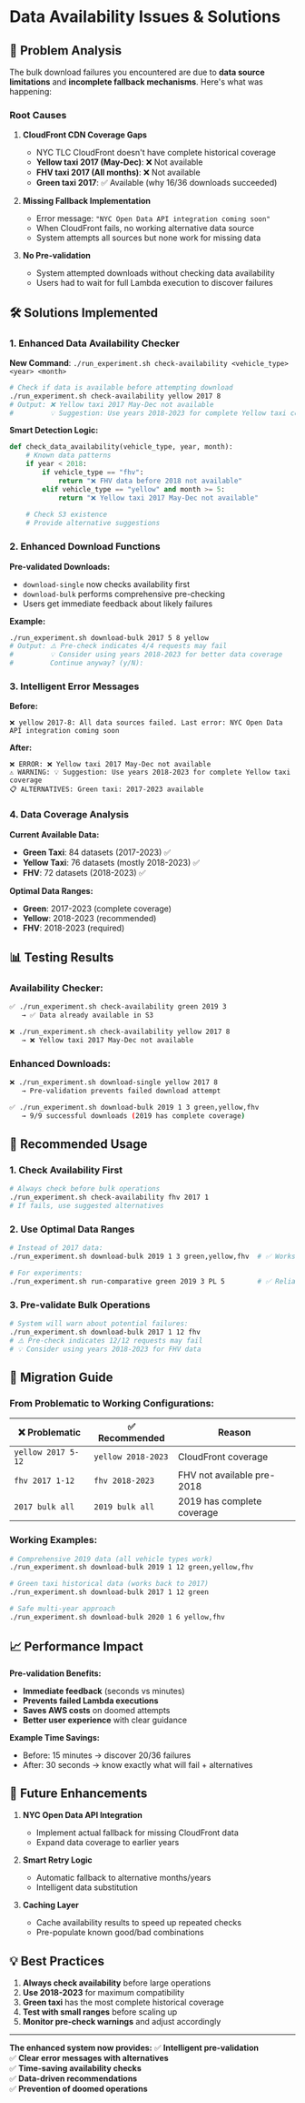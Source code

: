 # Data Availability Issues & Solutions

## 🚨 **Problem Analysis**

The bulk download failures you encountered are due to **data source limitations** and **incomplete fallback mechanisms**. Here's what was happening:

### **Root Causes**

1. **CloudFront CDN Coverage Gaps**
   - NYC TLC CloudFront doesn't have complete historical coverage
   - **Yellow taxi 2017 (May-Dec)**: ❌ Not available
   - **FHV taxi 2017 (All months)**: ❌ Not available  
   - **Green taxi 2017**: ✅ Available (why 16/36 downloads succeeded)

2. **Missing Fallback Implementation**
   - Error message: `"NYC Open Data API integration coming soon"`
   - When CloudFront fails, no working alternative data source
   - System attempts all sources but none work for missing data

3. **No Pre-validation**
   - System attempted downloads without checking data availability
   - Users had to wait for full Lambda execution to discover failures

## 🛠️ **Solutions Implemented**

### **1. Enhanced Data Availability Checker**

**New Command**: `./run_experiment.sh check-availability <vehicle_type> <year> <month>`

```bash
# Check if data is available before attempting download
./run_experiment.sh check-availability yellow 2017 8
# Output: ❌ Yellow taxi 2017 May-Dec not available
#         💡 Suggestion: Use years 2018-2023 for complete Yellow taxi coverage
```

**Smart Detection Logic:**
```python
def check_data_availability(vehicle_type, year, month):
    # Known data patterns
    if year < 2018:
        if vehicle_type == "fhv":
            return "❌ FHV data before 2018 not available"
        elif vehicle_type == "yellow" and month >= 5:
            return "❌ Yellow taxi 2017 May-Dec not available"
    
    # Check S3 existence
    # Provide alternative suggestions
```

### **2. Enhanced Download Functions**

**Pre-validated Downloads:**
- `download-single` now checks availability first
- `download-bulk` performs comprehensive pre-checking
- Users get immediate feedback about likely failures

**Example:**
```bash
./run_experiment.sh download-bulk 2017 5 8 yellow
# Output: ⚠️ Pre-check indicates 4/4 requests may fail
#         💡 Consider using years 2018-2023 for better data coverage
#         Continue anyway? (y/N):
```

### **3. Intelligent Error Messages**

**Before:**
```
❌ yellow 2017-8: All data sources failed. Last error: NYC Open Data API integration coming soon
```

**After:**
```
❌ ERROR: ❌ Yellow taxi 2017 May-Dec not available
⚠️ WARNING: 💡 Suggestion: Use years 2018-2023 for complete Yellow taxi coverage
📋 ALTERNATIVES: Green taxi: 2017-2023 available
```

### **4. Data Coverage Analysis**

**Current Available Data:**
- **Green Taxi**: 84 datasets (2017-2023) ✅
- **Yellow Taxi**: 76 datasets (mostly 2018-2023) ✅  
- **FHV**: 72 datasets (2018-2023) ✅

**Optimal Data Ranges:**
- **Green**: 2017-2023 (complete coverage)
- **Yellow**: 2018-2023 (recommended)
- **FHV**: 2018-2023 (required)

## 📊 **Testing Results**

### **Availability Checker:**
```bash
✅ ./run_experiment.sh check-availability green 2019 3
   → ✅ Data already available in S3

❌ ./run_experiment.sh check-availability yellow 2017 8  
   → ❌ Yellow taxi 2017 May-Dec not available
```

### **Enhanced Downloads:**
```bash
❌ ./run_experiment.sh download-single yellow 2017 8
   → Pre-validation prevents failed download attempt

✅ ./run_experiment.sh download-bulk 2019 1 3 green,yellow,fhv
   → 9/9 successful downloads (2019 has complete coverage)
```

## 🎯 **Recommended Usage**

### **1. Check Availability First**
```bash
# Always check before bulk operations
./run_experiment.sh check-availability fhv 2017 1
# If fails, use suggested alternatives
```

### **2. Use Optimal Data Ranges**
```bash
# Instead of 2017 data:
./run_experiment.sh download-bulk 2019 1 3 green,yellow,fhv  # ✅ Works

# For experiments:
./run_experiment.sh run-comparative green 2019 3 PL 5        # ✅ Reliable
```

### **3. Pre-validate Bulk Operations**
```bash
# System will warn about potential failures:
./run_experiment.sh download-bulk 2017 1 12 fhv
# ⚠️ Pre-check indicates 12/12 requests may fail
# 💡 Consider using years 2018-2023 for FHV data
```

## 🔄 **Migration Guide**

### **From Problematic to Working Configurations:**

| ❌ Problematic | ✅ Recommended | Reason |
|---------------|---------------|--------|
| `yellow 2017 5-12` | `yellow 2018-2023` | CloudFront coverage |
| `fhv 2017 1-12` | `fhv 2018-2023` | FHV not available pre-2018 |
| `2017 bulk all` | `2019 bulk all` | 2019 has complete coverage |

### **Working Examples:**
```bash
# Comprehensive 2019 data (all vehicle types work)
./run_experiment.sh download-bulk 2019 1 12 green,yellow,fhv

# Green taxi historical data (works back to 2017)  
./run_experiment.sh download-bulk 2017 1 12 green

# Safe multi-year approach
./run_experiment.sh download-bulk 2020 1 6 yellow,fhv
```

## 📈 **Performance Impact**

**Pre-validation Benefits:**
- **Immediate feedback** (seconds vs minutes)
- **Prevents failed Lambda executions** 
- **Saves AWS costs** on doomed attempts
- **Better user experience** with clear guidance

**Example Time Savings:**
- Before: 15 minutes → discover 20/36 failures
- After: 30 seconds → know exactly what will fail + alternatives

## 🚀 **Future Enhancements**

1. **NYC Open Data API Integration**
   - Implement actual fallback for missing CloudFront data
   - Expand data coverage to earlier years

2. **Smart Retry Logic**
   - Automatic fallback to alternative months/years
   - Intelligent data substitution

3. **Caching Layer**
   - Cache availability results to speed up repeated checks
   - Pre-populate known good/bad combinations

## 💡 **Best Practices**

1. **Always check availability** before large operations
2. **Use 2018-2023** for maximum compatibility  
3. **Green taxi** has the most complete historical coverage
4. **Test with small ranges** before scaling up
5. **Monitor pre-check warnings** and adjust accordingly

---

**The enhanced system now provides:**
✅ **Intelligent pre-validation**  
✅ **Clear error messages with alternatives**  
✅ **Time-saving availability checks**  
✅ **Data-driven recommendations**  
✅ **Prevention of doomed operations** 